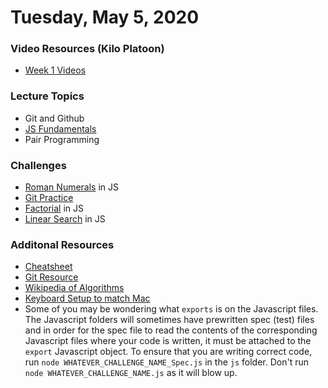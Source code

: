 Tuesday, May 5, 2020
====================
### Video Resources (Kilo Platoon)
- [Week 1 Videos](https://www.youtube.com/playlist?list=PLu0CiQ7bzwESYJl7C3MPTh64EZP0Od-vW)

### Lecture Topics
* Git and Github
* [JS Fundamentals](https://github.com/limaplatoon/curriculum/blob/master/week-01/lecture-materials/JSFundamentalsDay1.pdf)
* Pair Programming

### Challenges
* [Roman Numerals](https://github.com/limaplatoon/roman-numerals) in JS
* [Git Practice](http://learngitbranching.js.org/)
* [Factorial](https://github.com/limaplatoon/factorial) in JS
* [Linear Search](https://github.com/limaplatoon/linear-search) in JS

### Additonal Resources
* [Cheatsheet](https://education.github.com/git-cheat-sheet-education.pdf)
* [Git Resource](https://github.com/limaplatoon/git-resource)
* [Wikipedia of Algorithms](http://algorithm.wiki/en/app/)
* [Keyboard Setup to match Mac](https://github.com/limaplatoon/curriculum/blob/master/week-01/lecture-materials/keyboard-setup.png)
* Some of you may be wondering what `exports` is on the Javascript files. The Javascript folders will sometimes have prewritten spec (test) files and in order for the spec file to read the contents of the corresponding Javascript files where your code is written, it must be attached to the `export` Javascript object. To ensure that you are writing correct code, run `node WHATEVER_CHALLENGE_NAME_Spec.js` in the `js` folder. Don't run `node WHATEVER_CHALLENGE_NAME.js` as it will blow up.
